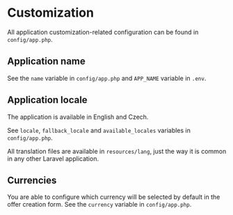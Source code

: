 # Customization

All application customization-related configuration can be found in `config/app.php`.

## Application name

See the `name` variable in `config/app.php` and `APP_NAME` variable in `.env`.

## Application locale

The application is available in English and Czech.

See `locale`, `fallback_locale` and `available_locales` variables in `config/app.php`.

All translation files are available in `resources/lang`, just the way it is common in any other Laravel application.

## Currencies

You are able to configure which currency will be selected by default in the offer creation form. See the `currency` variable in `config/app.php`.

